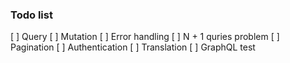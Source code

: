 ### Todo list

[ ] Query
[ ] Mutation
[ ] Error handling
[ ] N + 1 quries problem
[ ] Pagination
[ ] Authentication
[ ] Translation
[ ] GraphQL test

